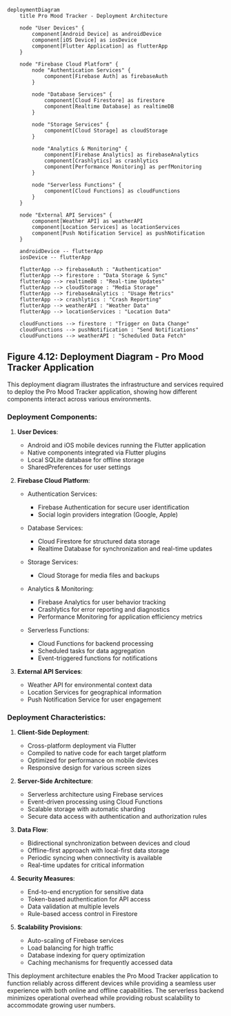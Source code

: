 ```mermaid
deploymentDiagram
    title Pro Mood Tracker - Deployment Architecture

    node "User Devices" {
        component[Android Device] as androidDevice
        component[iOS Device] as iosDevice
        component[Flutter Application] as flutterApp
    }

    node "Firebase Cloud Platform" {
        node "Authentication Services" {
            component[Firebase Auth] as firebaseAuth
        }
        
        node "Database Services" {
            component[Cloud Firestore] as firestore
            component[Realtime Database] as realtimeDB
        }
        
        node "Storage Services" {
            component[Cloud Storage] as cloudStorage
        }
        
        node "Analytics & Monitoring" {
            component[Firebase Analytics] as firebaseAnalytics
            component[Crashlytics] as crashlytics
            component[Performance Monitoring] as perfMonitoring
        }
        
        node "Serverless Functions" {
            component[Cloud Functions] as cloudFunctions
        }
    }
    
    node "External API Services" {
        component[Weather API] as weatherAPI
        component[Location Services] as locationServices
        component[Push Notification Service] as pushNotification
    }
    
    androidDevice -- flutterApp
    iosDevice -- flutterApp
    
    flutterApp --> firebaseAuth : "Authentication"
    flutterApp --> firestore : "Data Storage & Sync"
    flutterApp --> realtimeDB : "Real-time Updates"
    flutterApp --> cloudStorage : "Media Storage"
    flutterApp --> firebaseAnalytics : "Usage Metrics"
    flutterApp --> crashlytics : "Crash Reporting"
    flutterApp --> weatherAPI : "Weather Data"
    flutterApp --> locationServices : "Location Data"
    
    cloudFunctions --> firestore : "Trigger on Data Change"
    cloudFunctions --> pushNotification : "Send Notifications"
    cloudFunctions --> weatherAPI : "Scheduled Data Fetch"
```

## Figure 4.12: Deployment Diagram - Pro Mood Tracker Application

This deployment diagram illustrates the infrastructure and services required to deploy the Pro Mood Tracker application, showing how different components interact across various environments.

### Deployment Components:

1. **User Devices**:
   - Android and iOS mobile devices running the Flutter application
   - Native components integrated via Flutter plugins
   - Local SQLite database for offline storage
   - SharedPreferences for user settings

2. **Firebase Cloud Platform**:
   - Authentication Services:
     - Firebase Authentication for secure user identification
     - Social login providers integration (Google, Apple)
     
   - Database Services:
     - Cloud Firestore for structured data storage
     - Realtime Database for synchronization and real-time updates
     
   - Storage Services:
     - Cloud Storage for media files and backups
     
   - Analytics & Monitoring:
     - Firebase Analytics for user behavior tracking
     - Crashlytics for error reporting and diagnostics
     - Performance Monitoring for application efficiency metrics
     
   - Serverless Functions:
     - Cloud Functions for backend processing
     - Scheduled tasks for data aggregation
     - Event-triggered functions for notifications

3. **External API Services**:
   - Weather API for environmental context data
   - Location Services for geographical information
   - Push Notification Service for user engagement

### Deployment Characteristics:

1. **Client-Side Deployment**:
   - Cross-platform deployment via Flutter
   - Compiled to native code for each target platform
   - Optimized for performance on mobile devices
   - Responsive design for various screen sizes

2. **Server-Side Architecture**:
   - Serverless architecture using Firebase services
   - Event-driven processing using Cloud Functions
   - Scalable storage with automatic sharding
   - Secure data access with authentication and authorization rules

3. **Data Flow**:
   - Bidirectional synchronization between devices and cloud
   - Offline-first approach with local-first data storage
   - Periodic syncing when connectivity is available
   - Real-time updates for critical information

4. **Security Measures**:
   - End-to-end encryption for sensitive data
   - Token-based authentication for API access
   - Data validation at multiple levels
   - Rule-based access control in Firestore

5. **Scalability Provisions**:
   - Auto-scaling of Firebase services
   - Load balancing for high traffic
   - Database indexing for query optimization
   - Caching mechanisms for frequently accessed data

This deployment architecture enables the Pro Mood Tracker application to function reliably across different devices while providing a seamless user experience with both online and offline capabilities. The serverless backend minimizes operational overhead while providing robust scalability to accommodate growing user numbers. 